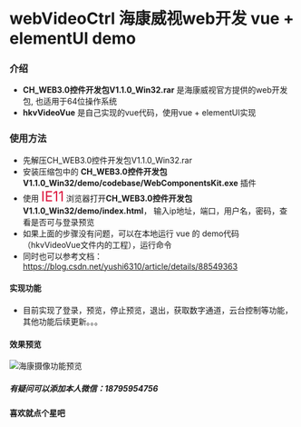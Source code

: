 # webVideoCtrl 海康威视web开发 vue + elementUI demo

### 介绍
-  **CH_WEB3.0控件开发包V1.1.0_Win32.rar**   是海康威视官方提供的web开发包, 也适用于64位操作系统
-  **hkvVideoVue** 是自己实现的vue代码，使用vue + elementUI实现


### 使用方法
- 先解压CH_WEB3.0控件开发包V1.1.0_Win32.rar
- 安装压缩包中的  **CH_WEB3.0控件开发包V1.1.0_Win32/demo/codebase/WebComponentsKit.exe** 插件
- 使用 <font color=#DC143C size=5>IE11</font> 浏览器打开**CH_WEB3.0控件开发包V1.1.0_Win32/demo/index.html**， 输入ip地址，端口，用户名，密码，查看是否可与登录预览
- 如果上面的步骤没有问题，可以在本地运行 vue 的 demo代码（hkvVideoVue文件内的工程），运行命令
- 同时也可以参考文档：https://blog.csdn.net/yushi6310/article/details/88549363


#### 实现功能
- 目前实现了登录，预览，停止预览，退出，获取数字通道，云台控制等功能，其他功能后续更新。。。

#### 效果预览
![海康摄像功能预览](https://img-blog.csdnimg.cn/20191102105329834.jpg?x-oss-process=image/watermark,type_ZmFuZ3poZW5naGVpdGk,shadow_10,text_aHR0cHM6Ly9ibG9nLmNzZG4ubmV0L3l1c2hpNjMxMA==,size_16,color_FFFFFF,t_70)


##### 有疑问可以添加本人微信：18795954756
#### 喜欢就点个星吧
